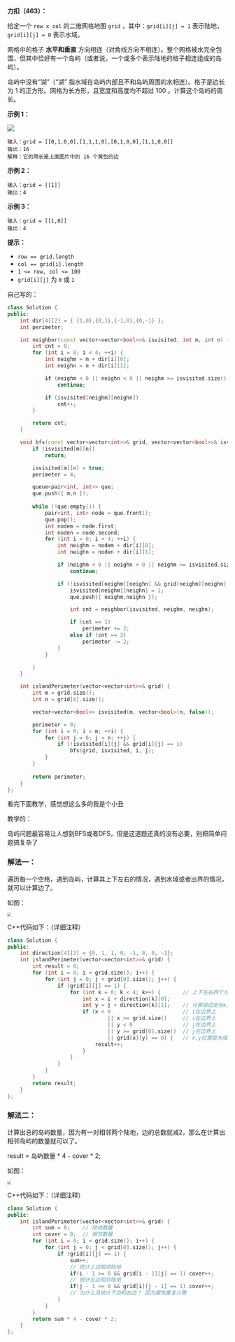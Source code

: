**力扣（463）：**

给定一个 `row x col` 的二维网格地图 `grid` ，其中：`grid[i][j] = 1` 表示陆地， `grid[i][j] = 0` 表示水域。

网格中的格子 **水平和垂直** 方向相连（对角线方向不相连）。整个网格被水完全包围，但其中恰好有一个岛屿（或者说，一个或多个表示陆地的格子相连组成的岛屿）。

岛屿中没有“湖”（“湖” 指水域在岛屿内部且不和岛屿周围的水相连）。格子是边长为 1 的正方形。网格为长方形，且宽度和高度均不超过 100 。计算这个岛屿的周长。

**示例 1：**

![](img/34.png)

```
输入：grid = [[0,1,0,0],[1,1,1,0],[0,1,0,0],[1,1,0,0]]
输出：16
解释：它的周长是上面图片中的 16 个黄色的边
```

**示例 2：**

```
输入：grid = [[1]]
输出：4
```

**示例 3：**

```
输入：grid = [[1,0]]
输出：4
```

**提示：**

- `row == grid.length`
- `col == grid[i].length`
- `1 <= row, col <= 100`
- `grid[i][j]` 为 `0` 或 `1`





自己写的：

```cpp
class Solution {
public:
    int dir[4][2] = { {1,0},{0,1},{-1,0},{0,-1} };
    int perimeter;

    int neighbor(const vector<vector<bool>>& isvisited, int m, int n) {
        int cnt = 0;
        for (int i = 0; i < 4; ++i) {
            int neighm = m + dir[i][0];
            int neighn = n + dir[i][1];

            if (neighm < 0 || neighn < 0 || neighm >= isvisited.size() || neighn >= isvisited[0].size())
                continue;

            if (isvisited[neighm][neighn])
                cnt++;
        }

        return cnt;
    }

    void bfs(const vector<vector<int>>& grid, vector<vector<bool>>& isvisited, int m, int n) {
        if (isvisited[m][n])
            return;

        isvisited[m][n] = true;
        perimeter = 4;

        queue<pair<int, int>> que;
        que.push({ m,n });
        
        while (!que.empty()) {
            pair<int, int> node = que.front();
            que.pop();
            int nodem = node.first;
            int noden = node.second;
            for (int i = 0; i < 4; ++i) {
                int neighm = nodem + dir[i][0];
                int neighn = noden + dir[i][1];

                if (neighm < 0 || neighn < 0 || neighm >= isvisited.size() || neighn >= isvisited[0].size())
                    continue;

                if (!isvisited[neighm][neighn] && grid[neighm][neighn] == 1) {
                    isvisited[neighm][neighn] = 1;
                    que.push({ neighm,neighn });

                    int cnt = neighbor(isvisited, neighm, neighn);

                    if (cnt == 1)
                        perimeter += 2;
                    else if (cnt == 3)
                        perimeter -= 2;
                }
            }

        }
    }

    int islandPerimeter(vector<vector<int>>& grid) {
        int m = grid.size();
        int n = grid[0].size();

        vector<vector<bool>> isvisited(m, vector<bool>(n, false));

        perimeter = 0;
        for (int i = 0; i < m; ++i) {
            for (int j = 0; j < n; ++j) {
                if (!isvisited[i][j] && grid[i][j] == 1)
                    bfs(grid, isvisited, i, j);
            }
        }
        
        return perimeter;
    }
};
```

看完下面教学，感觉想这么多的我是个小丑





教学的：

岛屿问题最容易让人想到BFS或者DFS，但是这道题还真的没有必要，别把简单问题搞复杂了

### 解法一：

遍历每一个空格，遇到岛屿，计算其上下左右的情况，遇到水域或者出界的情况，就可以计算边了。

如图：

<img src="img/35.png" style="zoom: 50%;" />

C++代码如下：（详细注释）

```cpp
class Solution {
public:
    int direction[4][2] = {0, 1, 1, 0, -1, 0, 0, -1};
    int islandPerimeter(vector<vector<int>>& grid) {
        int result = 0;
        for (int i = 0; i < grid.size(); i++) {
            for (int j = 0; j < grid[0].size(); j++) {
                if (grid[i][j] == 1) {
                    for (int k = 0; k < 4; k++) {       // 上下左右四个方向
                        int x = i + direction[k][0];
                        int y = j + direction[k][1];    // 计算周边坐标x,y
                        if (x < 0                       // i在边界上
                                || x >= grid.size()     // i在边界上
                                || y < 0                // j在边界上
                                || y >= grid[0].size()  // j在边界上
                                || grid[x][y] == 0) {   // x,y位置是水域
                            result++;
                        }
                    }
                }
            }
        }
        return result;
    }
};
```

### 解法二：

计算出总的岛屿数量，因为有一对相邻两个陆地，边的总数就减2，那么在计算出相邻岛屿的数量就可以了。

result = 岛屿数量 * 4 - cover * 2;

如图：

<img src="img/36.png" style="zoom:50%;" />

C++代码如下：（详细注释）

```cpp
class Solution {
public:
    int islandPerimeter(vector<vector<int>>& grid) {
        int sum = 0;    // 陆地数量
        int cover = 0;  // 相邻数量
        for (int i = 0; i < grid.size(); i++) {
            for (int j = 0; j < grid[0].size(); j++) {
                if (grid[i][j] == 1) {
                    sum++;
                    // 统计上边相邻陆地
                    if(i - 1 >= 0 && grid[i - 1][j] == 1) cover++;
                    // 统计左边相邻陆地
                    if(j - 1 >= 0 && grid[i][j - 1] == 1) cover++;
                    // 为什么没统计下边和右边？ 因为避免重复计算
                }
            }
        }
        return sum * 4 - cover * 2;
    }
};
```